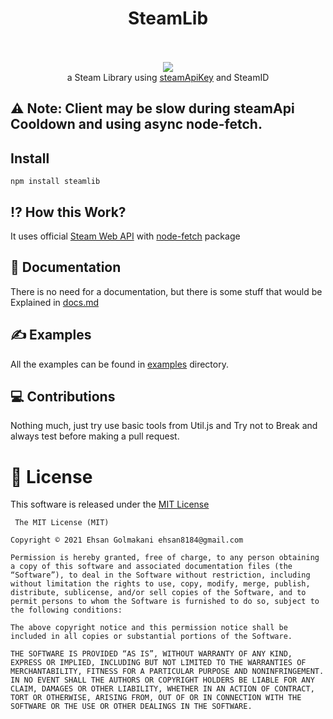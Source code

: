 # <center> SteamLib </center> </br>

<center> <a href="https://nodei.co/npm/steamlib/"><img src="https://nodei.co/npm/steamlib.png?downloads=true"></a> </center>

<center> a Steam Library using <a href="https://steamcommunity.com/dev/apikey">steamApiKey</a> and SteamID </center>

## ⚠ Note: Client may be slow during steamApi Cooldown and using async node-fetch.

## Install
``` npm install steamlib ```

## ⁉ How this Work?
It uses official [Steam Web API](https://developer.valvesoftware.com/wiki/Steam_Web_API) with [node-fetch](https://www.npmjs.com/package/node-fetch) package

## 📃 Documentation
There is no need for a documentation, but there is some stuff that would be Explained in [docs.md]()

## ✍ Examples
All the examples can be found in [examples]() directory.

## 💻 Contributions
Nothing much, just try use basic tools from Util.js and Try not to Break and always test before making a pull request.

# 🔰 License
This software is released under the [MIT License](https://ehsanfox.mit-license.org/)
```
 The MIT License (MIT)

Copyright © 2021 Ehsan Golmakani ehsan8184@gmail.com

Permission is hereby granted, free of charge, to any person obtaining a copy of this software and associated documentation files (the “Software”), to deal in the Software without restriction, including without limitation the rights to use, copy, modify, merge, publish, distribute, sublicense, and/or sell copies of the Software, and to permit persons to whom the Software is furnished to do so, subject to the following conditions:

The above copyright notice and this permission notice shall be included in all copies or substantial portions of the Software.

THE SOFTWARE IS PROVIDED “AS IS”, WITHOUT WARRANTY OF ANY KIND, EXPRESS OR IMPLIED, INCLUDING BUT NOT LIMITED TO THE WARRANTIES OF MERCHANTABILITY, FITNESS FOR A PARTICULAR PURPOSE AND NONINFRINGEMENT. IN NO EVENT SHALL THE AUTHORS OR COPYRIGHT HOLDERS BE LIABLE FOR ANY CLAIM, DAMAGES OR OTHER LIABILITY, WHETHER IN AN ACTION OF CONTRACT, TORT OR OTHERWISE, ARISING FROM, OUT OF OR IN CONNECTION WITH THE SOFTWARE OR THE USE OR OTHER DEALINGS IN THE SOFTWARE.

```
